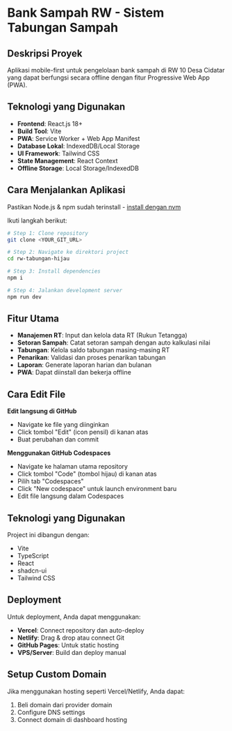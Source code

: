# Bank Sampah RW - Sistem Tabungan Sampah

## Deskripsi Proyek

Aplikasi mobile-first untuk pengelolaan bank sampah di RW 10 Desa Cidatar yang dapat berfungsi secara offline dengan fitur Progressive Web App (PWA).

## Teknologi yang Digunakan

- **Frontend**: React.js 18+
- **Build Tool**: Vite
- **PWA**: Service Worker + Web App Manifest
- **Database Lokal**: IndexedDB/Local Storage
- **UI Framework**: Tailwind CSS
- **State Management**: React Context
- **Offline Storage**: Local Storage/IndexedDB

## Cara Menjalankan Aplikasi

Pastikan Node.js & npm sudah terinstall - [install dengan nvm](https://github.com/nvm-sh/nvm#installing-and-updating)

Ikuti langkah berikut:

```sh
# Step 1: Clone repository
git clone <YOUR_GIT_URL>

# Step 2: Navigate ke direktori project
cd rw-tabungan-hijau

# Step 3: Install dependencies
npm i

# Step 4: Jalankan development server
npm run dev
```

## Fitur Utama

- **Manajemen RT**: Input dan kelola data RT (Rukun Tetangga)
- **Setoran Sampah**: Catat setoran sampah dengan auto kalkulasi nilai
- **Tabungan**: Kelola saldo tabungan masing-masing RT
- **Penarikan**: Validasi dan proses penarikan tabungan
- **Laporan**: Generate laporan harian dan bulanan
- **PWA**: Dapat diinstall dan bekerja offline

## Cara Edit File

**Edit langsung di GitHub**

- Navigate ke file yang diinginkan
- Click tombol "Edit" (icon pensil) di kanan atas
- Buat perubahan dan commit

**Menggunakan GitHub Codespaces**

- Navigate ke halaman utama repository
- Click tombol "Code" (tombol hijau) di kanan atas
- Pilih tab "Codespaces"
- Click "New codespace" untuk launch environment baru
- Edit file langsung dalam Codespaces

## Teknologi yang Digunakan

Project ini dibangun dengan:

- Vite
- TypeScript
- React
- shadcn-ui
- Tailwind CSS

## Deployment

Untuk deployment, Anda dapat menggunakan:

- **Vercel**: Connect repository dan auto-deploy
- **Netlify**: Drag & drop atau connect Git
- **GitHub Pages**: Untuk static hosting
- **VPS/Server**: Build dan deploy manual

## Setup Custom Domain

Jika menggunakan hosting seperti Vercel/Netlify, Anda dapat:

1. Beli domain dari provider domain
2. Configure DNS settings
3. Connect domain di dashboard hosting
